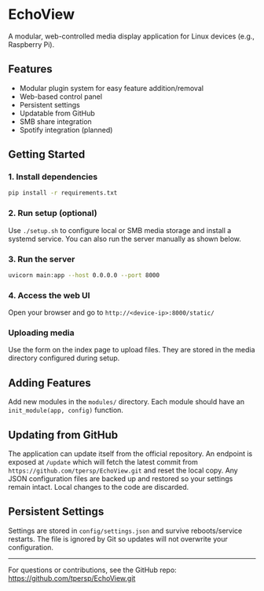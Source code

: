 # EchoView

A modular, web-controlled media display application for Linux devices (e.g., Raspberry Pi).

## Features
- Modular plugin system for easy feature addition/removal
- Web-based control panel
- Persistent settings
- Updatable from GitHub
- SMB share integration
- Spotify integration (planned)

## Getting Started

### 1. Install dependencies
```bash
pip install -r requirements.txt
```

### 2. Run setup (optional)
Use `./setup.sh` to configure local or SMB media storage and install a systemd
service. You can also run the server manually as shown below.

### 3. Run the server
```bash
uvicorn main:app --host 0.0.0.0 --port 8000
```

### 4. Access the web UI
Open your browser and go to `http://<device-ip>:8000/static/`

### Uploading media
Use the form on the index page to upload files. They are stored in the media
directory configured during setup.

## Adding Features
Add new modules in the `modules/` directory. Each module should have an `init_module(app, config)` function.

## Updating from GitHub
The application can update itself from the official repository. An endpoint is
exposed at `/update` which will fetch the latest commit from
`https://github.com/tpersp/EchoView.git` and reset the local copy. Any JSON
configuration files are backed up and restored so your settings remain intact.
Local changes to the code are discarded.

## Persistent Settings
Settings are stored in `config/settings.json` and survive reboots/service
restarts. The file is ignored by Git so updates will not overwrite your
configuration.

---

For questions or contributions, see the GitHub repo: https://github.com/tpersp/EchoView.git
